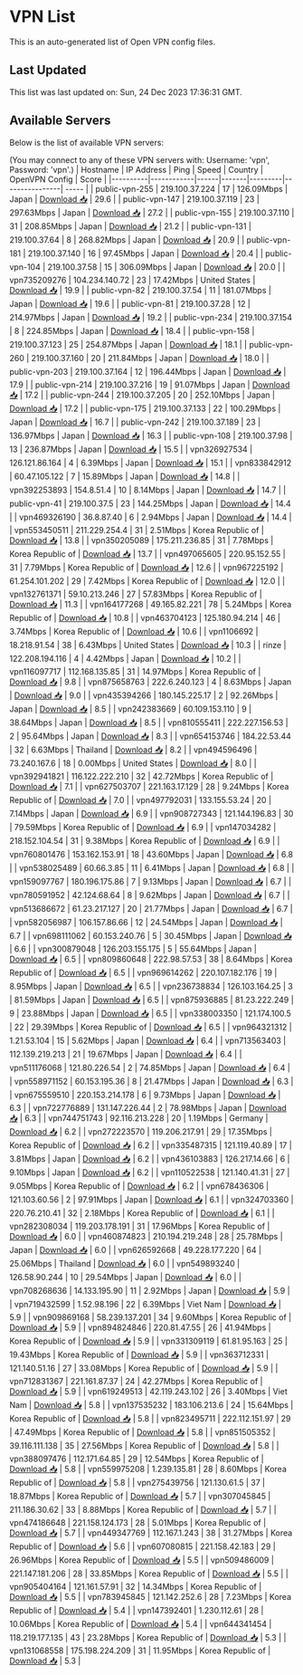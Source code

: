 # VPN List

This is an auto-generated list of Open VPN config files.

## Last Updated

This list was last updated on: Sun, 24 Dec 2023 17:36:31 GMT.

## Available Servers

Below is the list of available VPN servers:

(You may connect to any of these VPN servers with: Username: 'vpn', Password: 'vpn'.)
| Hostname | IP Address | Ping | Speed | Country | OpenVPN Config | Score |
|----------|------------|------|-------|---------|----------------| ----- |
| public-vpn-255 | 219.100.37.224 | 17 | 126.09Mbps | Japan | [Download 📥](./configs/server_0_JP.ovpn) | 29.6 |
| public-vpn-147 | 219.100.37.119 | 23 | 297.63Mbps | Japan | [Download 📥](./configs/server_1_JP.ovpn) | 27.2 |
| public-vpn-155 | 219.100.37.110 | 31 | 208.85Mbps | Japan | [Download 📥](./configs/server_2_JP.ovpn) | 21.2 |
| public-vpn-131 | 219.100.37.64 | 8 | 268.82Mbps | Japan | [Download 📥](./configs/server_3_JP.ovpn) | 20.9 |
| public-vpn-181 | 219.100.37.140 | 16 | 97.45Mbps | Japan | [Download 📥](./configs/server_4_JP.ovpn) | 20.4 |
| public-vpn-104 | 219.100.37.58 | 15 | 306.09Mbps | Japan | [Download 📥](./configs/server_5_JP.ovpn) | 20.0 |
| vpn735209276 | 104.234.140.72 | 23 | 17.42Mbps | United States | [Download 📥](./configs/server_6_US.ovpn) | 19.9 |
| public-vpn-82 | 219.100.37.54 | 11 | 181.07Mbps | Japan | [Download 📥](./configs/server_7_JP.ovpn) | 19.6 |
| public-vpn-81 | 219.100.37.28 | 12 | 214.97Mbps | Japan | [Download 📥](./configs/server_8_JP.ovpn) | 19.2 |
| public-vpn-234 | 219.100.37.154 | 8 | 224.85Mbps | Japan | [Download 📥](./configs/server_9_JP.ovpn) | 18.4 |
| public-vpn-158 | 219.100.37.123 | 25 | 254.87Mbps | Japan | [Download 📥](./configs/server_10_JP.ovpn) | 18.1 |
| public-vpn-260 | 219.100.37.160 | 20 | 211.84Mbps | Japan | [Download 📥](./configs/server_11_JP.ovpn) | 18.0 |
| public-vpn-203 | 219.100.37.164 | 12 | 196.44Mbps | Japan | [Download 📥](./configs/server_12_JP.ovpn) | 17.9 |
| public-vpn-214 | 219.100.37.216 | 19 | 91.07Mbps | Japan | [Download 📥](./configs/server_13_JP.ovpn) | 17.2 |
| public-vpn-244 | 219.100.37.205 | 20 | 252.10Mbps | Japan | [Download 📥](./configs/server_14_JP.ovpn) | 17.2 |
| public-vpn-175 | 219.100.37.133 | 22 | 100.29Mbps | Japan | [Download 📥](./configs/server_15_JP.ovpn) | 16.7 |
| public-vpn-242 | 219.100.37.189 | 23 | 136.97Mbps | Japan | [Download 📥](./configs/server_16_JP.ovpn) | 16.3 |
| public-vpn-108 | 219.100.37.98 | 13 | 236.87Mbps | Japan | [Download 📥](./configs/server_17_JP.ovpn) | 15.5 |
| vpn326927534 | 126.121.86.164 | 4 | 6.39Mbps | Japan | [Download 📥](./configs/server_18_JP.ovpn) | 15.1 |
| vpn833842912 | 60.47.105.122 | 7 | 15.89Mbps | Japan | [Download 📥](./configs/server_19_JP.ovpn) | 14.8 |
| vpn392253893 | 154.8.51.4 | 10 | 8.14Mbps | Japan | [Download 📥](./configs/server_20_JP.ovpn) | 14.7 |
| public-vpn-41 | 219.100.37.5 | 23 | 144.25Mbps | Japan | [Download 📥](./configs/server_21_JP.ovpn) | 14.4 |
| vpn469326190 | 36.8.87.40 | 6 | 2.94Mbps | Japan | [Download 📥](./configs/server_22_JP.ovpn) | 14.4 |
| vpn553450511 | 211.229.254.4 | 31 | 2.51Mbps | Korea Republic of | [Download 📥](./configs/server_23_KR.ovpn) | 13.8 |
| vpn350205089 | 175.211.236.85 | 31 | 7.78Mbps | Korea Republic of | [Download 📥](./configs/server_24_KR.ovpn) | 13.7 |
| vpn497065605 | 220.95.152.55 | 31 | 7.79Mbps | Korea Republic of | [Download 📥](./configs/server_25_KR.ovpn) | 12.6 |
| vpn967225192 | 61.254.101.202 | 29 | 7.42Mbps | Korea Republic of | [Download 📥](./configs/server_26_KR.ovpn) | 12.0 |
| vpn132761371 | 59.10.213.246 | 27 | 57.83Mbps | Korea Republic of | [Download 📥](./configs/server_27_KR.ovpn) | 11.3 |
| vpn164177268 | 49.165.82.221 | 78 | 5.24Mbps | Korea Republic of | [Download 📥](./configs/server_28_KR.ovpn) | 10.8 |
| vpn463704123 | 125.180.94.214 | 46 | 3.74Mbps | Korea Republic of | [Download 📥](./configs/server_29_KR.ovpn) | 10.6 |
| vpn1106692 | 18.218.91.54 | 38 | 6.43Mbps | United States | [Download 📥](./configs/server_30_US.ovpn) | 10.3 |
| rinze | 122.208.194.116 | 4 | 4.42Mbps | Japan | [Download 📥](./configs/server_31_JP.ovpn) | 10.2 |
| vpn116097717 | 112.168.135.85 | 31 | 14.97Mbps | Korea Republic of | [Download 📥](./configs/server_32_KR.ovpn) | 9.8 |
| vpn875658763 | 222.6.240.123 | 4 | 8.63Mbps | Japan | [Download 📥](./configs/server_33_JP.ovpn) | 9.0 |
| vpn435394266 | 180.145.225.17 | 2 | 92.26Mbps | Japan | [Download 📥](./configs/server_34_JP.ovpn) | 8.5 |
| vpn242383669 | 60.109.153.110 | 9 | 38.64Mbps | Japan | [Download 📥](./configs/server_35_JP.ovpn) | 8.5 |
| vpn810555411 | 222.227.156.53 | 2 | 95.64Mbps | Japan | [Download 📥](./configs/server_36_JP.ovpn) | 8.3 |
| vpn654153746 | 184.22.53.44 | 32 | 6.63Mbps | Thailand | [Download 📥](./configs/server_37_TH.ovpn) | 8.2 |
| vpn494596496 | 73.240.167.6 | 18 | 0.00Mbps | United States | [Download 📥](./configs/server_38_US.ovpn) | 8.0 |
| vpn392941821 | 116.122.222.210 | 32 | 42.72Mbps | Korea Republic of | [Download 📥](./configs/server_39_KR.ovpn) | 7.1 |
| vpn627503707 | 221.163.17.129 | 28 | 9.24Mbps | Korea Republic of | [Download 📥](./configs/server_40_KR.ovpn) | 7.0 |
| vpn497792031 | 133.155.53.24 | 20 | 7.14Mbps | Japan | [Download 📥](./configs/server_41_JP.ovpn) | 6.9 |
| vpn908727343 | 121.144.196.83 | 30 | 79.59Mbps | Korea Republic of | [Download 📥](./configs/server_42_KR.ovpn) | 6.9 |
| vpn147034282 | 218.152.104.54 | 31 | 9.38Mbps | Korea Republic of | [Download 📥](./configs/server_43_KR.ovpn) | 6.9 |
| vpn760801476 | 153.162.153.91 | 18 | 43.60Mbps | Japan | [Download 📥](./configs/server_44_JP.ovpn) | 6.8 |
| vpn538025489 | 60.66.3.85 | 11 | 6.41Mbps | Japan | [Download 📥](./configs/server_45_JP.ovpn) | 6.8 |
| vpn159097767 | 180.196.175.86 | 7 | 9.13Mbps | Japan | [Download 📥](./configs/server_46_JP.ovpn) | 6.7 |
| vpn780591952 | 42.124.68.64 | 8 | 9.62Mbps | Japan | [Download 📥](./configs/server_47_JP.ovpn) | 6.7 |
| vpn513686672 | 61.23.217.127 | 20 | 21.77Mbps | Japan | [Download 📥](./configs/server_48_JP.ovpn) | 6.7 |
| vpn582056987 | 106.157.86.66 | 12 | 24.54Mbps | Japan | [Download 📥](./configs/server_49_JP.ovpn) | 6.7 |
| vpn698111062 | 60.153.240.76 | 5 | 30.45Mbps | Japan | [Download 📥](./configs/server_50_JP.ovpn) | 6.6 |
| vpn300879048 | 126.203.155.175 | 5 | 55.64Mbps | Japan | [Download 📥](./configs/server_51_JP.ovpn) | 6.5 |
| vpn809860648 | 222.98.57.53 | 38 | 8.64Mbps | Korea Republic of | [Download 📥](./configs/server_52_KR.ovpn) | 6.5 |
| vpn969614262 | 220.107.182.176 | 19 | 8.95Mbps | Japan | [Download 📥](./configs/server_53_JP.ovpn) | 6.5 |
| vpn236738834 | 126.103.164.25 | 3 | 81.59Mbps | Japan | [Download 📥](./configs/server_54_JP.ovpn) | 6.5 |
| vpn875936885 | 81.23.222.249 | 9 | 23.88Mbps | Japan | [Download 📥](./configs/server_55_JP.ovpn) | 6.5 |
| vpn338003350 | 121.174.100.5 | 22 | 29.39Mbps | Korea Republic of | [Download 📥](./configs/server_56_KR.ovpn) | 6.5 |
| vpn964321312 | 1.21.53.104 | 15 | 5.62Mbps | Japan | [Download 📥](./configs/server_57_JP.ovpn) | 6.4 |
| vpn713563403 | 112.139.219.213 | 21 | 19.67Mbps | Japan | [Download 📥](./configs/server_58_JP.ovpn) | 6.4 |
| vpn511176068 | 121.80.226.54 | 2 | 74.85Mbps | Japan | [Download 📥](./configs/server_59_JP.ovpn) | 6.4 |
| vpn558971152 | 60.153.195.36 | 8 | 21.47Mbps | Japan | [Download 📥](./configs/server_60_JP.ovpn) | 6.3 |
| vpn675559510 | 220.153.214.178 | 6 | 9.73Mbps | Japan | [Download 📥](./configs/server_61_JP.ovpn) | 6.3 |
| vpn722776889 | 131.147.226.44 | 2 | 78.98Mbps | Japan | [Download 📥](./configs/server_62_JP.ovpn) | 6.3 |
| vpn744751743 | 92.116.213.228 | 20 | 1.19Mbps | Germany | [Download 📥](./configs/server_63_DE.ovpn) | 6.2 |
| vpn272223570 | 119.206.217.91 | 29 | 17.35Mbps | Korea Republic of | [Download 📥](./configs/server_64_KR.ovpn) | 6.2 |
| vpn335487315 | 121.119.40.89 | 17 | 3.81Mbps | Japan | [Download 📥](./configs/server_65_JP.ovpn) | 6.2 |
| vpn436103883 | 126.217.14.66 | 6 | 9.10Mbps | Japan | [Download 📥](./configs/server_66_JP.ovpn) | 6.2 |
| vpn110522538 | 121.140.41.31 | 27 | 9.05Mbps | Korea Republic of | [Download 📥](./configs/server_67_KR.ovpn) | 6.2 |
| vpn678436306 | 121.103.60.56 | 2 | 97.91Mbps | Japan | [Download 📥](./configs/server_68_JP.ovpn) | 6.1 |
| vpn324703360 | 220.76.210.41 | 32 | 2.18Mbps | Korea Republic of | [Download 📥](./configs/server_69_KR.ovpn) | 6.1 |
| vpn282308034 | 119.203.178.191 | 31 | 17.96Mbps | Korea Republic of | [Download 📥](./configs/server_70_KR.ovpn) | 6.0 |
| vpn460874823 | 210.194.219.248 | 28 | 25.78Mbps | Japan | [Download 📥](./configs/server_71_JP.ovpn) | 6.0 |
| vpn626592668 | 49.228.177.220 | 64 | 25.06Mbps | Thailand | [Download 📥](./configs/server_72_TH.ovpn) | 6.0 |
| vpn549893240 | 126.58.90.244 | 10 | 29.54Mbps | Japan | [Download 📥](./configs/server_73_JP.ovpn) | 6.0 |
| vpn708268636 | 14.133.195.90 | 11 | 2.92Mbps | Japan | [Download 📥](./configs/server_74_JP.ovpn) | 5.9 |
| vpn719432599 | 1.52.98.196 | 22 | 6.39Mbps | Viet Nam | [Download 📥](./configs/server_75_VN.ovpn) | 5.9 |
| vpn909869168 | 58.239.137.201 | 34 | 9.60Mbps | Korea Republic of | [Download 📥](./configs/server_76_KR.ovpn) | 5.9 |
| vpn894824846 | 220.81.47.55 | 26 | 41.94Mbps | Korea Republic of | [Download 📥](./configs/server_77_KR.ovpn) | 5.9 |
| vpn331309119 | 61.81.95.163 | 25 | 19.43Mbps | Korea Republic of | [Download 📥](./configs/server_78_KR.ovpn) | 5.9 |
| vpn363712331 | 121.140.51.16 | 27 | 33.08Mbps | Korea Republic of | [Download 📥](./configs/server_79_KR.ovpn) | 5.9 |
| vpn712831367 | 221.161.87.37 | 24 | 42.27Mbps | Korea Republic of | [Download 📥](./configs/server_80_KR.ovpn) | 5.9 |
| vpn619249513 | 42.119.243.102 | 26 | 3.40Mbps | Viet Nam | [Download 📥](./configs/server_81_VN.ovpn) | 5.8 |
| vpn137535232 | 183.106.213.6 | 24 | 15.64Mbps | Korea Republic of | [Download 📥](./configs/server_82_KR.ovpn) | 5.8 |
| vpn823495711 | 222.112.151.97 | 29 | 47.49Mbps | Korea Republic of | [Download 📥](./configs/server_83_KR.ovpn) | 5.8 |
| vpn851505352 | 39.116.111.138 | 35 | 27.56Mbps | Korea Republic of | [Download 📥](./configs/server_84_KR.ovpn) | 5.8 |
| vpn388097476 | 112.171.64.85 | 29 | 12.54Mbps | Korea Republic of | [Download 📥](./configs/server_85_KR.ovpn) | 5.8 |
| vpn559975208 | 1.239.135.81 | 28 | 8.60Mbps | Korea Republic of | [Download 📥](./configs/server_86_KR.ovpn) | 5.8 |
| vpn275439756 | 121.130.61.5 | 37 | 18.87Mbps | Korea Republic of | [Download 📥](./configs/server_87_KR.ovpn) | 5.7 |
| vpn307045845 | 211.186.30.62 | 33 | 8.88Mbps | Korea Republic of | [Download 📥](./configs/server_88_KR.ovpn) | 5.7 |
| vpn474186648 | 221.158.124.173 | 28 | 5.01Mbps | Korea Republic of | [Download 📥](./configs/server_89_KR.ovpn) | 5.7 |
| vpn449347769 | 112.167.1.243 | 38 | 31.27Mbps | Korea Republic of | [Download 📥](./configs/server_90_KR.ovpn) | 5.6 |
| vpn607080815 | 221.158.42.183 | 29 | 26.96Mbps | Korea Republic of | [Download 📥](./configs/server_91_KR.ovpn) | 5.5 |
| vpn509486009 | 221.147.181.206 | 28 | 33.85Mbps | Korea Republic of | [Download 📥](./configs/server_92_KR.ovpn) | 5.5 |
| vpn905404164 | 121.161.57.91 | 32 | 14.34Mbps | Korea Republic of | [Download 📥](./configs/server_93_KR.ovpn) | 5.5 |
| vpn783945845 | 121.142.252.6 | 28 | 7.23Mbps | Korea Republic of | [Download 📥](./configs/server_94_KR.ovpn) | 5.4 |
| vpn147392401 | 1.230.112.61 | 28 | 10.06Mbps | Korea Republic of | [Download 📥](./configs/server_95_KR.ovpn) | 5.4 |
| vpn644341454 | 118.219.177.135 | 43 | 23.28Mbps | Korea Republic of | [Download 📥](./configs/server_96_KR.ovpn) | 5.3 |
| vpn131068558 | 175.198.224.209 | 31 | 11.95Mbps | Korea Republic of | [Download 📥](./configs/server_97_KR.ovpn) | 5.3 |
